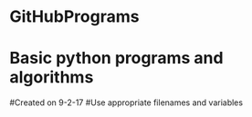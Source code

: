 # GitHubPrograms
# Basic python programs and algorithms
#Created on 9-2-17
#Use appropriate filenames and variables
